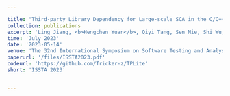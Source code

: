 ```yaml
---

title: "Third-party Library Dependency for Large-scale SCA in the C/C++ Ecosystem: How Far Are We?"
collection: publications
excerpt: 'Ling Jiang, <b>Hengchen Yuan</b>, Qiyi Tang, Sen Nie, Shi Wu, Yuqun Zhang'
time: 'July 2023'
date: '2023-05-14'
venue: 'The 32nd International Symposium on Software Testing and Analysis'
paperurl: '/files/ISSTA2023.pdf'
codeurl: 'https://github.com/Tricker-z/TPLite'
short: 'ISSTA 2023'


---
```

